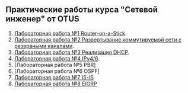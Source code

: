 ## Практические работы курса "Сетевой инженер" от OTUS

1. [Лабораторная работа №1 Router-on-a-Stick](Lab1/).
2. [Лабораторная работа №2 Развертывание коммутируемой сети с резервными каналами](Lab2/).
3. [Лабораторная работа №3 Реализация DHCP](Lab3/).
4. [Лабораторная работа №4 IPv4/6](Lab4/).
5. [Лабораторная работа №5 PBR]
6. [Лабораторная работа №6 OSPF]
7. [Лабораторная работа №7 IS-IS](Lab7/)
8. [Лабораторная работа №8 EIGRP](Lab8/)
